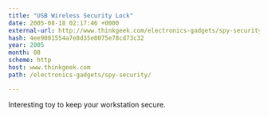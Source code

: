 ```yaml
---
title: "USB Wireless Security Lock"
date: 2005-08-18 02:17:46 +0000
external-url: http://www.thinkgeek.com/electronics-gadgets/spy-security/
hash: 4ee9081554a7e8d35e8075e78cd73c32
year: 2005
month: 08
scheme: http
host: www.thinkgeek.com
path: /electronics-gadgets/spy-security/

---
```


Interesting toy to keep your workstation secure.
